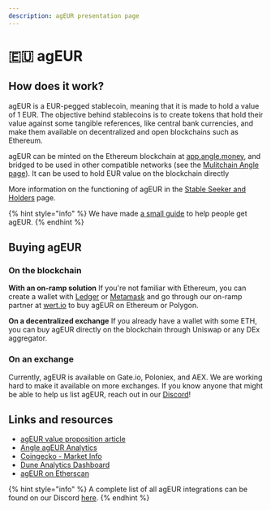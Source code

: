 ```yaml
---
description: agEUR presentation page
---
```


# 🇪🇺 agEUR

## How does it work?

agEUR is a EUR-pegged stablecoin, meaning that it is made to hold a value of 1 EUR. The objective behind stablecoins is to create tokens that hold their value against some tangible references, like central bank currencies, and make them available on decentralized and open blockchains such as Ethereum.

agEUR can be minted on the Ethereum blockchain at [app.angle.money](https://app.angle.money), and bridged to be used in other compatible networks (see the [Mulitchain Angle page](../sidechains/)). It can be used to hold EUR value on the blockchain directly

More information on the functioning of agEUR in the [Stable Seeker and Holders](https://docs.angle.money/concepts/stable-seekers) page.

{% hint style="info" %}
We have made [a small guide](../app-guides/mint-burn.md) to help people get agEUR.
{% endhint %}

## Buying agEUR

### On the blockchain

**With an on-ramp solution** If you're not familiar with Ethereum, you can create a wallet with [Ledger](https://www.ledger.com) or [Metamask](https://metamask.io) and go through our on-ramp partner at [wert.io](https://widget.wert.io/01FPZ4G1VMZ67MGC83NADPB0F8/redirect/?commodity=agEUR\&commodities=agEUR,agEUR%3Aethereum) to buy agEUR on Ethereum or Polygon.

**On a decentralized exchange** If you already have a wallet with some ETH, you can buy agEUR directly on the blockchain through Uniswap or any DEx aggregator.

### On an exchange

Currently, agEUR is available on Gate.io, Poloniex, and AEX. We are working hard to make it available on more exchanges. If you know anyone that might be able to help us list agEUR, reach out in our [Discord](https://discord.gg/fNZmqdrM2F)!

## Links and resources

* [agEUR value proposition article](https://blog.angle.money/angles-value-proposition-for-stablecoin-holders-68ee9a72d80b?source=collection\_home---4------17-----------------------)
* [Angle agEUR Analytics](https://analytics.angle.money/#/agEUR)
* [Coingecko - Market Info](https://www.coingecko.com/fr/pi%C3%A8ces/ageur)
* [Dune Analytics Dashboard](https://dune.xyz/SebVentures/Angle-Dashboard)
* [agEUR on Etherscan](https://etherscan.io/token/0x1a7e4e63778b4f12a199c062f3efdd288afcbce8)

{% hint style="info" %}
A complete list of all agEUR integrations can be found on our Discord [here](https://discord.com/channels/835066439891157012/907535810067304458/907537277939482636).
{% endhint %}
